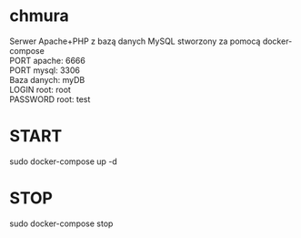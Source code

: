 # chmura
Serwer Apache+PHP z bazą danych MySQL stworzony za pomocą docker-compose <br>
PORT apache: 6666 <br>
PORT mysql: 3306 <br>
Baza danych: myDB <br>
LOGIN root: root <br>
PASSWORD root: test <br>

# START
sudo docker-compose up -d

# STOP
sudo docker-compose stop
